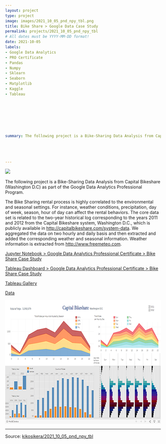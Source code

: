 ```yaml
---
layout: project
type: project
image: images/2021_10_05_pnd_npy_tbl.png
title: Bike Share > Google Data Case Study
permalink: projects/2021_10_05_pnd_npy_tbl
# All dates must be YYYY-MM-DD format!
date: 2021-10-05
labels:
- Google Data Analytics
- PRO Certificate
- Pandas
- Numpy
- Sklearn
- Seaborn
- Matplotlib
- Kaggle
- Tableau







summary: The following project is a Bike-Sharing Data Analysis from Capital Bikeshare (Washington D.C) as part of the Google Data Analytics Professional Program.




---
```


<img class="ui image" src="{{ site.baseurl }}/images/2021_10_05_pnd_npy_tbl_pannel.png">

The following project is a Bike-Sharing Data Analysis from Capital Bikeshare (Washington D.C) as part of the Google Data Analytics Professional Program.<br/>

The Bike Sharing rental process is highly correlated to the environmental and seasonal settings. For instance, weather conditions, precipitation, day of week, season, hour of day can affect the rental behaviors. The core data set is related to the two-year historical log corresponding to the years 2011 and 2012 from the Capital Bikeshare system, Washington D.C., which is publicly available in http://capitalbikeshare.com/system-data. We aggregated the data on two hourly and daily basis and then extracted and added the corresponding weather and seasonal information. Weather information is extracted from http://www.freemeteo.com.


[Jupyter Notebook > Google Data Analytics Professional Certificate > Bike Share Case Study](https://colab.research.google.com/gist/kikosikera/77897222e8aa5a677dea27e7bd07efb7/2021_10_05_pnd_npy_tbl.ipynb?authuser=5)

[Tableau Dashboard > Google Data Analytics Professional Certificate > Bike Share Case Study](https://public.tableau.com/app/profile/cristiano.siqueira/viz/2021_10_05_pnd_npy_tbl/Bike_Dashboard)

[Tableau Gallery](https://public.tableau.com/profile/cristiano.siqueira#!)

[Data](https://github.com/kikosikera/2021_10_05_pnd_npy_tbl/tree/master/data)


 <a href="https://public.tableau.com/app/profile/cristiano.siqueira/viz/2021_10_05_pnd_npy_tbl/Bike_Dashboard">
  <img src="/images/2021_10_05_pnd_npy_tbl_tableau.png" style="width:700px;height:400px;"/>
 </a>


<hr>

Source: <a href="https://github.com/kikosikera/2021_10_05_pnd_npy_tbl/tree/main/data"><i class="large github icon"></i>kikosikera/2021_10_05_pnd_npy_tbl</a>

